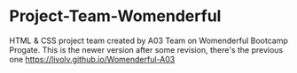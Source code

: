 # Project-Team-Womenderful
HTML &amp; CSS project team created by A03 Team on Womenderful Bootcamp Progate. This is the newer version after some revision, there's the previous one https://livolv.github.io/Womenderful-A03
